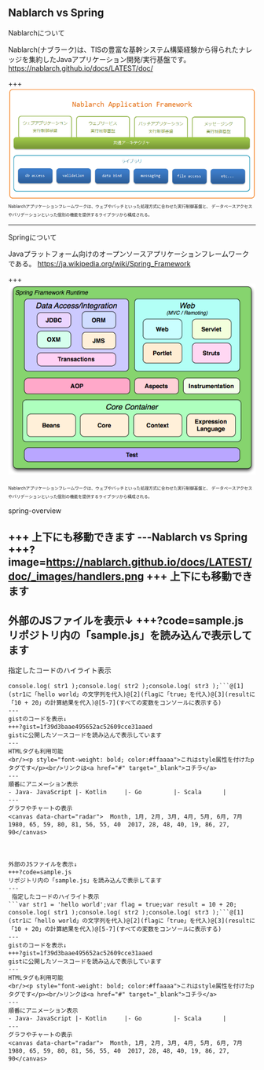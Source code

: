 Nablarch vs Spring
---
Nablarchについて

Nablarch(ナブラーク)は、TISの豊富な基幹システム構築経験から得られたナレッジを集約したJavaアプリケーション開発/実行基盤です。
<a href="https://nablarch.github.io/docs/LATEST/doc/" target="_blank">https://nablarch.github.io/docs/LATEST/doc/</a>

+++
![ALT](framework.png)
<span style="font-size:0.6em; align=left">
Nablarchアプリケーションフレームワークは、ウェブやバッチといった処理方式に合わせた実行制御基盤と、 データベースアクセスやバリデーションといった個別の機能を提供するライブラリから構成される。</span>

---
Springについて

Javaプラットフォーム向けのオープンソースアプリケーションフレームワークである。
<a href="https://ja.wikipedia.org/wiki/Spring_Framework" target="_blank">https://ja.wikipedia.org/wiki/Spring_Framework</a>

+++
![ALT](spring-overview.png)

<span style="font-size:0.6em; align=left">Nablarchアプリケーションフレームワークは、ウェブやバッチといった処理方式に合わせた実行制御基盤と、 データベースアクセスやバリデーションといった個別の機能を提供するライブラリから構成される。</span>

spring-overview

+++
上下にも移動できます
---Nablarch vs Spring
+++?image=https://nablarch.github.io/docs/LATEST/doc/_images/handlers.png
+++
上下にも移動できます
---
外部のJSファイルを表示↓
+++?code=sample.js
リポジトリ内の「sample.js」を読み込んで表示してます
---
 指定したコードのハイライト表示
```var str1 = 'hello world';var flag = true;var result = 10 + 20;
console.log( str1 );console.log( str2 );console.log( str3 );```@[1](str1に「hello world」の文字列を代入)@[2](flagに「true」を代入)@[3](resultに「10 + 20」の計算結果を代入)@[5-7](すべての変数をコンソールに表示する)
---
gistのコードを表示↓
+++?gist=1f39d3baae495652ac52609cce31aaed
gistに公開したソースコードを読み込んで表示しています
---
HTMLタグも利用可能
<br/><p style="font-weight: bold; color:#ffaaaa">これはstyle属性を付けたpタグです</p><br/>リンクは<a href="#" target="_blank">コチラ</a>
---
順番にアニメーション表示
- Java- JavaScript |- Kotlin     |- Go         |- Scala      |
---
グラフやチャートの表示
<canvas data-chart="radar">  Month, 1月, 2月, 3月, 4月, 5月, 6月, 7月  1980, 65, 59, 80, 81, 56, 55, 40  2017, 28, 48, 40, 19, 86, 27, 90</canvas>



外部のJSファイルを表示↓
+++?code=sample.js
リポジトリ内の「sample.js」を読み込んで表示してます
---
 指定したコードのハイライト表示
```var str1 = 'hello world';var flag = true;var result = 10 + 20;
console.log( str1 );console.log( str2 );console.log( str3 );```@[1](str1に「hello world」の文字列を代入)@[2](flagに「true」を代入)@[3](resultに「10 + 20」の計算結果を代入)@[5-7](すべての変数をコンソールに表示する)
---
gistのコードを表示↓
+++?gist=1f39d3baae495652ac52609cce31aaed
gistに公開したソースコードを読み込んで表示しています
---
HTMLタグも利用可能
<br/><p style="font-weight: bold; color:#ffaaaa">これはstyle属性を付けたpタグです</p><br/>リンクは<a href="#" target="_blank">コチラ</a>
---
順番にアニメーション表示
- Java- JavaScript |- Kotlin     |- Go         |- Scala      |
---
グラフやチャートの表示
<canvas data-chart="radar">  Month, 1月, 2月, 3月, 4月, 5月, 6月, 7月  1980, 65, 59, 80, 81, 56, 55, 40  2017, 28, 48, 40, 19, 86, 27, 90</canvas>


